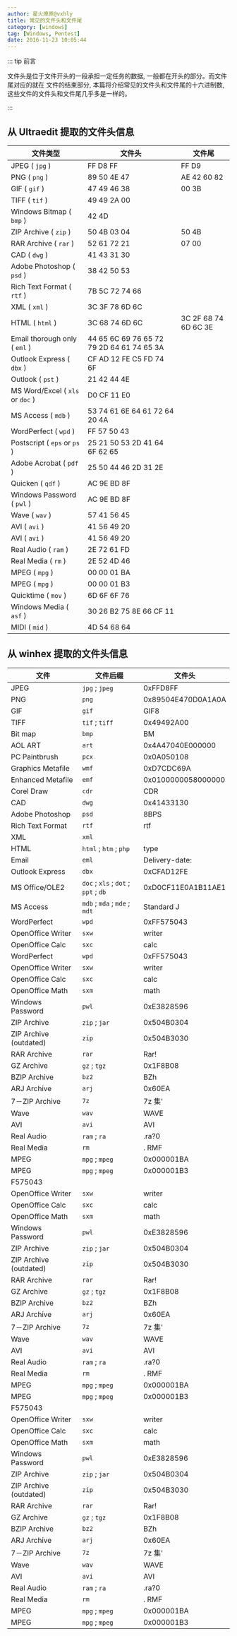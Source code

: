 ```yaml
---
author: 星火燎原@vxhly
title: 常见的文件头和文件尾
category: [windows]
tag: [Windows, Pentest]
date: 2016-11-23 10:05:44
---
```


::: tip 前言

文件头是位于文件开头的一段承担一定任务的数据, 一般都在开头的部分。而文件尾对应的就在 文件的结束部分, 本篇将介绍常见的文件头和文件尾的十六进制数, 这些文件的文件头和文件尾几乎多是一样的。

:::

<!-- more -->

## 从 Ultraedit 提取的文件头信息

| 文件类型                         | 文件头                                    | 文件尾               |
| -------------------------------- | ----------------------------------------- | -------------------- |
| JPEG ( `jpg` )                   | FF D8 FF                                  | FF D9                |
| PNG ( `png` )                    | 89 50 4E 47                               | AE 42 60 82          |
| GIF ( `gif` )                    | 47 49 46 38                               | 00 3B                |
| TIFF ( `tif` )                   | 49 49 2A 00                               |                      |
| Windows Bitmap ( `bmp` )         | 42 4D                                     |                      |
| ZIP Archive ( `zip` )            | 50 4B 03 04                               | 50 4B                |
| RAR Archive ( `rar` )            | 52 61 72 21                               | 07 00                |
| CAD ( `dwg` )                    | 41 43 31 30                               |                      |
| Adobe Photoshop ( `psd` )        | 38 42 50 53                               |                      |
| Rich Text Format ( `rtf` )       | 7B 5C 72 74 66                            |                      |
| XML ( `xml` )                    | 3C 3F 78 6D 6C                            |                      |
| HTML ( `html` )                  | 3C 68 74 6D 6C                            | 3C 2F 68 74 6D 6C 3E |
| Email thorough only ( `eml` )    | 44 65 6C 69 76 65 72 79 2D 64 61 74 65 3A |                      |
| Outlook Express ( `dbx` )        | CF AD 12 FE C5 FD 74 6F                   |                      |
| Outlook ( `pst` )                | 21 42 44 4E                               |                      |
| MS Word/Excel ( `xls` or `doc` ) | D0 CF 11 E0                               |                      |
| MS Access ( `mdb` )              | 53 74 61 6E 64 61 72 64 20 4A             |                      |
| WordPerfect ( `wpd` )            | FF 57 50 43                               |                      |
| Postscript ( `eps` or `ps` )     | 25 21 50 53 2D 41 64 6F 62 65             |                      |
| Adobe Acrobat ( `pdf` )          | 25 50 44 46 2D 31 2E                      |                      |
| Quicken ( `qdf` )                | AC 9E BD 8F                               |                      |
| Windows Password ( `pwl` )       | AC 9E BD 8F                               |                      |
| Wave ( `wav` )                   | 57 41 56 45                               |                      |
| AVI ( `avi` )                    | 41 56 49 20                               |                      |
| AVI ( `avi` )                    | 41 56 49 20                               |                      |
| Real Audio ( `ram` )             | 2E 72 61 FD                               |                      |
| Real Media ( `rm` )              | 2E 52 4D 46                               |                      |
| MPEG ( `mpg` )                   | 00 00 01 BA                               |                      |
| MPEG ( `mpg` )                   | 00 00 01 B3                               |                      |
| Quicktime ( `mov` )              | 6D 6F 6F 76                               |                      |
| Windows Media ( `asf` )          | 30 26 B2 75 8E 66 CF 11                   |                      |
| MIDI ( `mid` )                   | 4D 54 68 64                               |                      |

## 从 winhex 提取的文件头信息

| 文件                   | 文件后缀                             | 文件头             |
| ---------------------- | ------------------------------------ | ------------------ |
| JPEG                   | `jpg` ; `jpeg`                       | 0xFFD8FF           |
| PNG                    | `png`                                | 0x89504E470D0A1A0A |
| GIF                    | `gif`                                | GIF8               |
| TIFF                   | `tif` ; `tiff`                       | 0x49492A00         |
| Bit map                | `bmp`                                | BM                 |
| AOL ART                | `art`                                | 0x4A47040E000000   |
| PC Paintbrush          | `pcx`                                | 0x0A050108         |
| Graphics Metafile      | `wmf`                                | 0xD7CDC69A         |
| Enhanced Metafile      | `emf`                                | 0x0100000058000000 |
| Corel Draw             | `cdr`                                | CDR                |
| CAD                    | `dwg`                                | 0x41433130         |
| Adobe Photoshop        | `psd`                                | 8BPS               |
| Rich Text Format       | `rtf`                                | rtf                |
| XML                    | `xml`                                |                    |
| HTML                   | `html` ; `htm` ; `php`               | type               |
| Email                  | `eml`                                | Delivery-date:     |
| Outlook Express        | `dbx`                                | 0xCFAD12FE         |
| MS Office/OLE2         | `doc` ; `xls` ; `dot` ; `ppt` ; `db` | 0xD0CF11E0A1B11AE1 |
| MS Access              | `mdb` ; `mda` ; `mde` ; `mdt`        | Standard J         |
| WordPerfect            | `wpd`                                | 0xFF575043         |
| OpenOffice Writer      | `sxw`                                | writer             |
| OpenOffice Calc        | `sxc`                                | calc               |
| WordPerfect            | `wpd`                                | 0xFF575043         |
| OpenOffice Writer      | `sxw`                                | writer             |
| OpenOffice Calc        | `sxc`                                | calc               |
| OpenOffice Math        | `sxm`                                | math               |
| Windows Password       | `pwl`                                | 0xE3828596         |
| ZIP Archive            | `zip` ; `jar`                        | 0x504B0304         |
| ZIP Archive (outdated) | `zip`                                | 0x504B3030         |
| RAR Archive            | `rar`                                | Rar!               |
| GZ Archive             | `gz` ; `tgz`                         | 0x1F8B08           |
| BZIP Archive           | `bz2`                                | BZh                |
| ARJ Archive            | `arj`                                | 0x60EA             |
| 7－ZIP Archive         | `7z`                                 | 7z 集'             |
| Wave                   | `wav`                                | WAVE               |
| AVI                    | `avi`                                | AVI                |
| Real Audio             | `ram` ; `ra`                         | .ra?0              |
| Real Media             | `rm`                                 | . RMF              |
| MPEG                   | `mpg` ; `mpeg`                       | 0x000001BA         |
| MPEG                   | `mpg` ; `mpeg`                       | 0x000001B3         |
| F575043                |                                      |                    |
| OpenOffice Writer      | `sxw`                                | writer             |
| OpenOffice Calc        | `sxc`                                | calc               |
| OpenOffice Math        | `sxm`                                | math               |
| Windows Password       | `pwl`                                | 0xE3828596         |
| ZIP Archive            | `zip` ; `jar`                        | 0x504B0304         |
| ZIP Archive (outdated) | `zip`                                | 0x504B3030         |
| RAR Archive            | `rar`                                | Rar!               |
| GZ Archive             | `gz` ; `tgz`                         | 0x1F8B08           |
| BZIP Archive           | `bz2`                                | BZh                |
| ARJ Archive            | `arj`                                | 0x60EA             |
| 7－ZIP Archive         | `7z`                                 | 7z 集'             |
| Wave                   | `wav`                                | WAVE               |
| AVI                    | `avi`                                | AVI                |
| Real Audio             | `ram` ; `ra`                         | .ra?0              |
| Real Media             | `rm`                                 | . RMF              |
| MPEG                   | `mpg` ; `mpeg`                       | 0x000001BA         |
| MPEG                   | `mpg` ; `mpeg`                       | 0x000001B3         |
| F575043                |                                      |                    |
| OpenOffice Writer      | `sxw`                                | writer             |
| OpenOffice Calc        | `sxc`                                | calc               |
| OpenOffice Math        | `sxm`                                | math               |
| Windows Password       | `pwl`                                | 0xE3828596         |
| ZIP Archive            | `zip` ; `jar`                        | 0x504B0304         |
| ZIP Archive (outdated) | `zip`                                | 0x504B3030         |
| RAR Archive            | `rar`                                | Rar!               |
| GZ Archive             | `gz` ; `tgz`                         | 0x1F8B08           |
| BZIP Archive           | `bz2`                                | BZh                |
| ARJ Archive            | `arj`                                | 0x60EA             |
| 7－ZIP Archive         | `7z`                                 | 7z 集'             |
| Wave                   | `wav`                                | WAVE               |
| AVI                    | `avi`                                | AVI                |
| Real Audio             | `ram` ; `ra`                         | .ra?0              |
| Real Media             | `rm`                                 | . RMF              |
| MPEG                   | `mpg` ; `mpeg`                       | 0x000001BA         |
| MPEG                   | `mpg` ; `mpeg`                       | 0x000001B3         |
